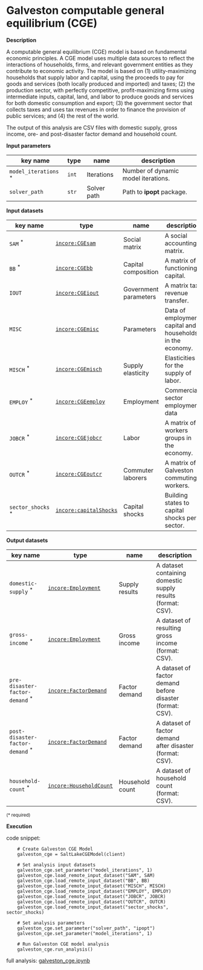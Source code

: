 # Galveston computable general equilibrium (CGE)

**Description**

A computable general equilibrium (CGE) model is based on fundamental economic principles. A CGE model uses multiple 
data sources to reflect the interactions of households, firms, and relevant government entities as they contribute 
to economic activity. The model is based on (1) utility-maximizing households that supply labor and capital, 
using the proceeds to pay for goods and services (both locally produced and imported) and taxes; (2) the production 
sector, with perfectly competitive, profit-maximizing firms using intermediate inputs, capital, land, and labor 
to produce goods and services for both domestic consumption and export; (3) the government sector that collects 
taxes and uses tax revenues in order to finance the provision of public services; and (4) the rest of the world. 

The output of this analysis are CSV files with domestic supply, gross income, ore- and post-disaster factor demand 
and household count.

**Input parameters**

key name | type | name | description
--- | --- | --- | ---
`model_iterations` <sup>*</sup> | `int` | Iterations | Number of dynamic model iterations.
`solver_path` | `str` | Solver path | Path to **ipopt** package.

**Input datasets**

key name | type | name | description
--- | --- | --- | ---
`SAM` <sup>*</sup> | [`incore:CGEsam`](https://tools.in-core.org/semantics/api/types/incore:CGEsam) | Social matrix | A social accounting matrix.
`BB` <sup>*</sup> | [`incore:CGEbb`](https://tools.in-core.org/semantics/api/types/incore:CGEbb) | Capital composition | A matrix of functioning capital.
`IOUT` | [`incore:CGEiout`](https://tools.in-core.org/semantics/api/types/incore:CGEiout) | Government parameters | A matrix tax revenue transfer.
`MISC` | [`incore:CGEmisc`](https://tools.in-core.org/semantics/api/types/incore:CGEmisc) | Parameters | Data of employment, capital and households <br>in the economy.
`MISCH` <sup>*</sup> | [`incore:CGEmisch`](https://tools.in-core.org/semantics/api/types/incore:CGEmisch) | Supply elasticity | Elasticities for the supply of labor.
`EMPLOY` <sup>*</sup> | [`incore:CGEemploy`](https://tools.in-core.org/semantics/api/types/incore:CGEemploy) | Employment | Commercial sector employment data
`JOBCR` <sup>*</sup> | [`incore:CGEjobcr`](https://tools.in-core.org/semantics/api/types/incore:CGEjobcr) | Labor | A matrix of workers groups in the economy.
`OUTCR` <sup>*</sup> | [`incore:CGEoutcr`](https://tools.in-core.org/semantics/api/types/incore:CGEoutcr) | Commuter laborers | A matrix of Galveston commuting workers.
`sector_shocks` <sup>*</sup> | [`incore:capitalShocks`](https://tools.in-core.org/semantics/api/types/incore:capitalShocks) | Capital shocks | Building states to capital <br>shocks per sector.

**Output datasets**

key name | type | name | description
--- | --- | --- | ---
`domestic-supply` <sup>*</sup> | [`incore:Employment`](https://tools.in-core.org/semantics/api/types/incore:Employment) | Supply results | A dataset containing domestic supply results (format: CSV).
`gross-income` <sup>*</sup> | [`incore:Employment`](https://tools.in-core.org/semantics/api/types/incore:Employment) | Gross income | A dataset of resulting gross income (format: CSV).
`pre-disaster-factor-demand` <sup>*</sup> | [`incore:FactorDemand`](https://tools.in-core.org/semantics/api/types/incore:FactorDemand) | Factor demand | A dataset of factor demand before disaster (format: CSV).
`post-disaster-factor-demand` <sup>*</sup> | [`incore:FactorDemand`](https://tools.in-core.org/semantics/api/types/incore:FactorDemand) | Factor demand | A dataset of factor demand after disaster (format: CSV).
`household-count` <sup>*</sup> | [`incore:HouseholdCount`](https://tools.in-core.org/semantics/api/types/incore:HouseholdCount) | Household count | A dataset of household count (format: CSV).

<small>(* required)</small>

**Execution**

code snippet:

```
    # Create Galveston CGE Model
    galveston_cge = SaltLakeCGEModel(client)
    
    # Set analysis input datasets
    galveston_cge.set_parameter("model_iterations", 1)
    galveston_cge.load_remote_input_dataset("SAM", SAM)
    galveston_cge.load_remote_input_dataset("BB", BB)
    galveston_cge.load_remote_input_dataset("MISCH", MISCH)
    galveston_cge.load_remote_input_dataset("EMPLOY", EMPLOY)
    galveston_cge.load_remote_input_dataset("JOBCR", JOBCR)
    galveston_cge.load_remote_input_dataset("OUTCR", OUTCR)
    galveston_cge.load_remote_input_dataset("sector_shocks", sector_shocks)

    # Set analysis parameters
    galveston_cge.set_parameter("solver_path", "ipopt")
    galveston_cge.set_parameter("model_iterations", 1)

    # Run Galveston CGE model analysis
    galveston_cge.run_analysis()
```

full analysis: [galveston_cge.ipynb](https://github.com/IN-CORE/incore-docs/blob/main/notebooks/galveston_cge.ipynb)
